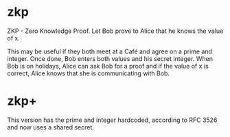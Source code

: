 # zkp
ZKP - Zero Knowledge Proof. Let Bob prove to Alice that he knows the value of x.

This may be useful if they both meet at a Café and agree on a prime and integer.
Once done, Bob enters both values and his secret integer. When Bob is on holidays,
Alice can ask Bob for a proof and if the value of x is correct, Alice knows that
she is communicating with Bob.

# zkp+

This version has the prime and integer hardcoded, according to RFC 3526 and
now uses a shared secret.
